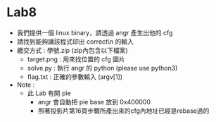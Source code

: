 # Lab8
* 我們提供一個 linux binary，請透過 angr 產生出他的 cfg
* 請找到能夠讓該程式印出 correct\n 的輸入
* 繳交方式 : 學號.zip (zip內包含以下檔案)
    * target.png : 用來找位置的 cfg 圖片
    * solve.py : 執行 angr 的 python (please use python3)
    * flag.txt : 正確的參數輸入 (argv[1])
* Note :
    * 此 Lab 有開 pie
        * angr 會自動把 pie base 放到 0x400000 
        * 照著投影片第16頁步驟所產出來的cfg內地址已經是rebase過的
